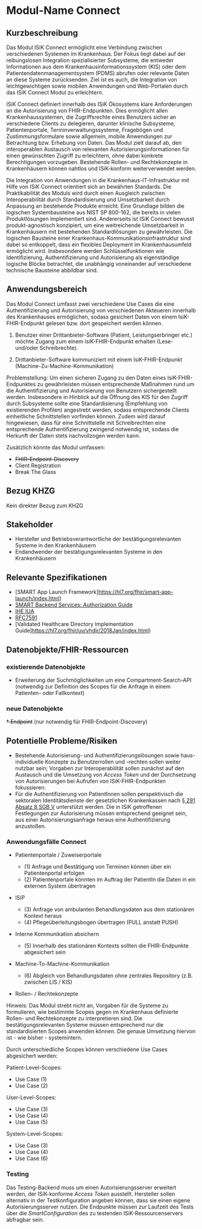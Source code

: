 # Modul-Name Connect

## Kurzbeschreibung
Das Modul ISiK Connect ermöglicht eine Verbindung zwischen verschiedenen Systemen im Krankenhaus. Der Fokus liegt dabei auf der reibungslosen Integration spezialisierter Subsysteme, die entweder Informationen aus dem Krankenhausinformationssystem (KIS) oder dem Patientendatenmanagementsystem (PDMS) abrufen oder relevante Daten an diese Systeme zurücksenden. Ziel ist es auch, die Integration von leichtgewichtigen sowie mobilen Anwendungen und Web-Portalen durch das ISiK Connect Modul zu erleichtern.

ISiK Connect definiert innerhalb des ISiK Ökosystems klare Anforderungen an die Autorisierung von FHIR-Endpunkten. Dies ermöglicht allen Krankenhaussystemen, die Zugriffsrechte eines Benutzers sicher an verschiedene Clients zu delegieren, darunter klinische Subsysteme, Patientenportale, Terminverwaltungssysteme, Fragebögen und Zustimmungsformulare sowie allgemein, mobile Anwendungen zur Betrachtung bzw. Erhebung von Daten. Das Modul zielt darauf ab, den interoperablen Austausch von relevanten Autorisierungsinformationen für einen gewünschten Zugriff zu erleichtern, ohne dabei konkrete Berechtigungen vorzugeben. Bestehende Rollen- und Rechtekonzepte in Krankenhäusern können nahtlos und ISiK-konform weiterverwendet werden.

Die Integration von Anwendungen in die Krankenhaus-IT-Infrastruktur mit Hilfe von ISiK Connect orientiert sich an bewährten Standards. Die Praktikabilität des Moduls wird durch einen Ausgleich zwischen Interoperabilität durch Standardisierung und Umsetzbarkeit durch Anpassung an bestehende Produkte erreicht. Eine Grundlage bilden die logischen Systembausteine aus NIST SP 800-162, die bereits in vielen Produktlösungen implementiert sind. Andererseits ist ISiK Connect bewusst produkt-agnostisch konzipiert, um eine weitreichende Umsetzbarkeit in Krankenhäusern mit bestehenden Standardlösungen zu gewährleisten. Die logischen Bausteine einer Krankenhaus-Kommunikationsinfrastruktur sind dabei so entkoppelt, dass ein flexibles Deployment im Krankenhausumfeld ermöglicht wird. Insbesondere werden Schlüsselfunktionen wie Identifizierung, Authentifizierung und Autorisierung als eigenständige logische Blöcke betrachtet, die unabhängig voneinander auf verschiedene technische Bausteine abbildbar sind.

## Anwendungsbereich

Das Modul Connect umfasst zwei verschiedene Use Cases die eine Authentifizierung und Autorisierung von verschiedenen Akteueren innerhalb des Krankenhauses ermöglichen, sodass gesichert Daten von einem IsiK-FHIR-Endpunkt gelesen bzw. dort gespeichert werden können.

1. Benutzer einer Drittanbieter-Software (Patient, Leistungserbringer etc.) möchte Zugang zum einem IsiK-FHIR-Endpunkt erhalten (Lese- und/oder Schreibrechte).

2. Drittanbieter-Software kommuniziert mit einem IsiK-FHIR-Endpunkt (Machine-Zu-Machine-Kommunikation)

Problemstellung: Um einen sicheren Zugang zu den Daten eines IsiK-FHIR-Endpunktes zu gewährleisten müssen entsprechende Maßnahmen rund um die Authentifizierung und Autorisierung von Benutzern sichergestellt werden. Insbesondere in Hinblick auf die Öffnung des KIS für den Zugriff durch Subsysteme sollte eine Standardisierung (Empfehlung von existierenden Profilen) angestrebt werden, sodass entsprechende Clients einheitliche Schnittstellen vorfinden können. Zudem wird darauf hingewiesen, dass für eine Schnittstelle mit Schreibrechten eine entsprechende Authentifizierung zwingend notwendig ist, sodass die Herkunft der Daten stets nachvollzogen werden kann.

Zusätzlich könnte das Modul umfassen:
- ~~FHIR-Endpoint-Discovery~~
- Client Registration
- Break The Glass

## Bezug KHZG
Kein direkter Bezug zum KHZG

## Stakeholder

* Hersteller und Betriebsverantwortliche der bestätigungsrelevanten Systeme in den Krankenhäusern
* Endandwender der bestätigungsrelevanten Systeme in den Krankenhäusern

## Relevante Spezifikationen
* [SMART App Launch Framework]https://hl7.org/fhir/smart-app-launch/index.html)
* [SMART Backend Services: Authorization Guide](https://hl7.org/fhir/uv/bulkdata/authorization/index.html)
* [IHE IUA](https://profiles.ihe.net/ITI/IUA/index.html)
* [RFC7591](https://tools.ietf.org/html/rfc7591)
* [Validated Healthcare Directory Implementation Guide]https://hl7.org/fhir/uv/vhdir/2018Jan/index.html)

## Datenobjekte/FHIR-Ressourcen

### existierende Datenobjekte

* Erweiterung der Suchmöglichkeiten um eine Compartment-Search-API (notwendig zur Definition des Scopes für die Anfrage in einem Patienten- oder Fallkontext)

### neue Datenobjekte
~~* Endpoint~~ (nur notwendig für FHIR-Endpoint-Discovery)


## Potentielle Probleme/Risiken
* Bestehende Autorisierung- und Authentifizierungslösungen sowie haus-individuelle Konzepte zu Benutzerrollen und -rechten sollen weiter nutzbar sein; Vorgaben zur Interoperabilität sollen zunächst auf den Austausch und die Umsetzung von _Access Token_ und der Durchsetzung von Autorisierungen bei Aufrufen von ISiK-FHIR-Endpunkten fokussieren.
* Für die Authentifizierung von PatientInnen sollen perspektivisch die sektoralen Identitätsdienste der gesetzlichen Krankenkassen nach [§ 291 Absatz 8 SGB V](https://www.gesetze-im-internet.de/sgb_5/__291.html) unterstützt werden. Die in ISiK getroffenen Festlegungen zur Autorisierung müssen entsprechend geeignet sein, aus einer Autorisierungsanfrage heraus eine Authentifizierung anzustoßen.

### Anwendungsfälle Connect

* Patientenportale / Zuweiserportale 
    * (1) Anfrage und Bestätigung von Terminen können über ein Patientenportal erfolgen
    * (2) Patientenportale könnten im Auftrag der PatientIn die Daten in ein externen System übertragen

* ISiP
    * (3) Anfrage von ambulanten Behandlungsdaten aus dem stationären Kontext heraus
    * (4) Pflegeüberleitungsbogen übertragen (PULL anstatt PUSH)

* Interne Kommunikation absichern
    * (5) Innerhalb des stationären Kontexts sollten die FHIR-Endpunkte abgesichert sein

* Machine-To-Machine-Kommunikation
    * (6) Abgleich von Behandlungsdaten ohne zentrales Repository (z.B. zwischen LIS / KIS)

* Rollen- / Rechtekonzepte

Hinweis: Das Modul strebt nicht an, Vorgaben für die Systeme zu formulieren, wie bestimmte Scopes gegen im Krankenhaus definierte Rollen- und Rechtekonzepte zu interpretieren sind. Die bestätigungsrelevanten Systeme müssen entsprechend nur die standardisierten Scopes anwenden können. Die genaue Umsetzung hiervon ist - wie bisher - systemintern.

Durch unterschiedliche Scopes können verschiedene Use Cases abgesichert werden:

Patient-Level-Scopes:
- Use Case (1)
- Use Case (2)

User-Level-Scopes:
- Use Case (3)
- Use Case (4)
- Use Case (5)

System-Level-Scopes:
- Use Case (3)
- Use Case (4)
- Use Case (6)

### Testing

Das Testing-Backend muss um einen Autorisierungsserver erweitert werden, der ISiK-konforme _Access Token_ ausstellt. Hersteller sollen alternativ in der Testkonfiguration angeben können, dass sie einen eigene Autorisierungsserver nutzen. Die Endpunkte müssen zur Laufzeit des Tests über die _SmartConfiguration_ des zu testenden ISiK-Ressourcenservers abfragbar sein.
  
